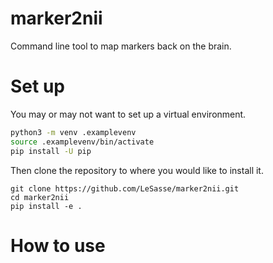 # marker2nii
Command line tool to map markers back on the brain.

# Set up

You may or may not want to set up a virtual environment.

```sh
python3 -m venv .examplevenv
source .examplevenv/bin/activate
pip install -U pip
```
Then clone the repository to where you would like to install it.
```
git clone https://github.com/LeSasse/marker2nii.git
cd marker2nii
pip install -e .
```

# How to use

